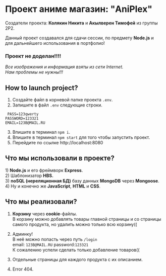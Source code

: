 <h1>Проект аниме магазин: "AniPlex"</h1>

Создатели проекта: <b>Колякин Никита</b> и <b>Акылверен Тимофей</b> из группы 2Р2.

Данный проект создавался для сдачи сессии, по предмету <b>Node.js</b> и для дальнейшего использования в портфолио!

### **Проект не доделан!!!!**

_Все изображения и информация взяты из сети Internet.<br>Нам проблемы не нужны!!!_

<h2>How to launch project?</h2>

1) Создайте файл в корневой папке проекта `.env`. <br>
2) Запишите в файл `.env` следующие строки.<br>

  ` PASS=123qwerty`<br>
  `PASSWORD=123321`<br>
  `EMAIL=123B@MAIL.RU`<br>
  
3) Впишите в терминал `npm i`.<br>
4) Впишите в терминал `npm start` для того чтобы запустить проект.<br>
5) Перейдите по ссылке http://localhost:8080

<h2>Что мы использовали в проекте?</h2>
1) <b>Node.js</b> и его фреймворк <b>Express</b>.<br>
2) Шаблонизатор <b>HBS.</b><br>
3) <b>noSQL (нереляционная БД)</b> базу данных <b>MongoDB</b> через <b>Mongoose</b>.<br>
4) Ну и конечно же <b>JavaScript</b>, <b>HTML</b> и <b>CSS</b>.

<h2>Что мы реализовали?</h2>

1) <b>Корзину</b> через <b>cookie</b>-файлы.<br>
В корзину можно добавлять товары главной страницы и со страницы самого продукта, но удалить можно только всю корзину((<br>

2) Админку!<br> В неё можно попасть через путь `/login`<br>
email: `123B@MAIL.RU` password:`123321`<br>
К сожалению успели сделать только добавление товаров((<br>
3) Отдельные страницы для каждого продукта с их описанием. <br>
4)  Error 404.
